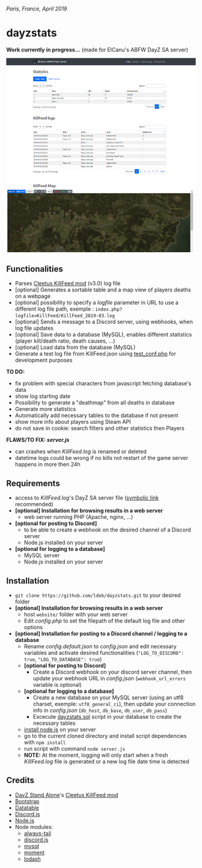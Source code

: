 *Paris, France, April 2019*

# dayzstats

**Work currently in progress...** (made for ElCanu's ABFW DayZ SA server)

![Screenshot](/screenshot.jpg?raw=true)

## Functionalities
- Parses [Cleetus KillFeed mod](https://steamcommunity.com/sharedfiles/filedetails/?id=1567872567) (v3.0) log file
- [optional] Generates a sortable table and a map view of players deaths on a webpage
- [optional] possibility to specify a *logfile* parameter in URL to use a different log file path, exemple : `index.php?logfile=KillFeed/KillFeed_2019-03.log`
- [optional] Sends a message to a Discord server, using webhooks, when log file updates
- [optional] Save data to a database (MySQL), enables different statistics (player kill/death ratio, death causes, ...)
- [optional] Load data from the database (MySQL)
- Generate a test log file from KillFeed.json using [test_conf.php](/test_conf.php) for development purposes

**TO DO:**
- fix problem with special characters from javascript fetching database's data
- show log starting date
- Possibility to generate a "deathmap" from all deaths in database
- Generate more statistics
- Automatically add necessary tables to the database if not present
- show more info about players using Steam API
- do not save in cookie: search filters and other statistics then Players

**FLAWS/TO FIX: *server.js***
- can crashes when *KillFeed.log* is renamed or deleted
- datetime logs could be wrong if no kills not restart of the game server happens in more then 24h

## Requirements
- access to *KillFeed.log*'s DayZ SA server file ([symbolic link](https://www.google.com/search?q=symbolic+link) recommended)
- **[optional] Installation for browsing results in a web server**
  - web server running PHP (Apache, nginx, ...)
- **[optional for posting to Discord]**
  - to be able to create a webhook on the desired channel of a Discord server
  - Node.js installed on your server
- **[optional for logging to a database]**
  - MySQL server
  - Node.js installed on your server

## Installation
- `git clone https://github.com/ldeb/dayzstats.git` to your desired folder
- **[optional] Installation for browsing results in a web server**
  - host `website/` folder with your web server
  - Edit *config.php* to set the filepath of the default log file and other options
- **[optional] Installation for posting to a Discord channel / logging to a database**
  - Rename *config.default.json* to *config.json* and edit necessary variables and activate desired functionalities (`"LOG_TO_DISCORD": true`, `"LOG_TO_DATABASE": true`)
  - **[optional for posting to Discord]**
    - Create a Discord webhook on your discord server channel, then update your webhook URL in *config.json* (`webhook_url_errors` variable is optional)
  - **[optional for logging to a database]**
    - Create a new database on your MySQL server (using an utf8 charset, exemple: `utf8_general_ci`), then update your connection info in *config.json* (`db_host`, `db_base`, `db_user`, `db_pass`)
    - Excecute [dayzstats.sql](https://github.com/ldeb/dayzstats/blob/master/dayzstats.sql) script in your database to create the necessary tables
  - [install node.js](https://nodejs.org/en/download/) on your server
  - go to the current cloned directory and install script dependencies with `npm install`
  - run script with command `node server.js`
  - **NOTE:** At the moment, logging will only start when a fresh *KillFeed.log* file is generated or a new log file date time is detected

## Credits
- [DayZ Stand Alone](https://store.steampowered.com/agecheck/app/221100/)'s [Cleetus KillFeed mod](https://steamcommunity.com/sharedfiles/filedetails/?id=1567872567)
- [Bootstrap](https://getbootstrap.com/)
- [Datatable](https://datatables.net/)
- [Discord.js](https://discord.js.org/)
- [Node.js](https://nodejs.org/)
- Node modules:
  - [always-tail](https://github.com/jandre/always-tail)
  - [discord.js](https://github.com/discordjs/discord.js)
  - [mysql](https://github.com/mysqljs/mysql)
  - [moment](https://github.com/moment/moment)
  - [lodash](https://github.com/lodash/lodash)
